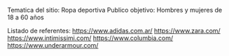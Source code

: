 Tematica del sitio: Ropa deportiva
Publico objetivo: Hombres y mujeres de 18 a 60 años

Listado de referentes:
https://www.adidas.com.ar/
https://www.zara.com/
https://www.intimissimi.com/
https://www.columbia.com/
https://www.underarmour.com/
